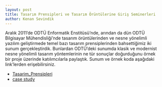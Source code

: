 ```yaml
---
layout: post
title: Tasarım Prensipleri ve Tasarım Örüntülerine Giriş Seminerleri
author: Kenan Sevindik
---
```


Aralık 2011’de ODTÜ Enformatik Enstitüsü’nde, arından da dün ODTÜ Bilgisayar Mühendisliği’nde tasarım örüntülerinden ve 
nesne yönelimli yazılım geliştirmede temel bazı tasarım prensiplerinden bahsettiğimiz iki sunum gerçekleştirdik. Bunlardan 
ODTÜ’deki sunumda klasik ve modernist nesne yönelimli tasarım yöntemlerinin ne tür sonuçlar doğurduğunu örnek bir proje 
üzerinde katılımcılarla paylaştık. Sunum ve örnek koda aşağıdaki link’lerden erişebilirsiniz.

- [Tasarim_Prensipleri](files/2012_02_Tasarim_Prensipleri_Sunum.pdf)
- [case study](files/ceng443.zip)
